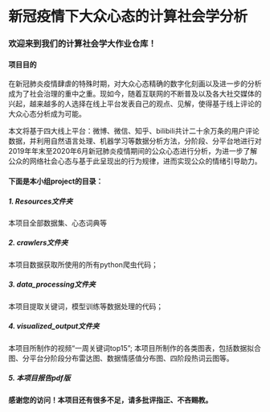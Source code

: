 # 新冠疫情下大众心态的计算社会学分析

### 欢迎来到我们的计算社会学大作业仓库！



#### 项目目的

在新冠肺炎疫情肆虐的特殊时期，对大众心态精确的数字化刻画以及进一步的分析成为了社会治理的重中之重。现如今，随着互联网的不断普及以及各大社交媒体的兴起，越来越多的人选择在线上平台发表自己的观点、见解，使得基于线上评论的大众心态分析成为可能。

本文将基于四大线上平台：微博、微信、知乎、bilibili共计二十余万条的用户评论数据，并利用自然语言处理、机器学习等数据分析方法，分阶段、分平台地进行对2019年年末至2020年6月新冠肺炎疫情期间的公众心态进行分析，为进一步了解公众的网络社会心态与基于此呈现出的行为规律，进而实现公众的情绪引导助力。



#### 下面是本小组project的目录：

##### 1. Resources文件夹

本项目全部数据集、心态词典等

##### 2. crawlers文件夹

本项目数据获取所使用的所有python爬虫代码；

##### 3. data_processing文件夹

本项目提取关键词，模型训练等数据处理的代码；

##### 4. visualized_output文件夹

本项目所制作的视频“一周关键词top15”;
本项目所制作的各类图表，包括数据拟合图、分平台分阶段分布雷达图、数据情感值分布图、四阶段热词云图等。

##### 5. 本项目报告pdf版


#### 感谢您的访问！本项目还有很多不足，请多批评指正、不吝赐教。



